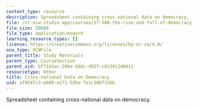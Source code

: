 ```yaml
---
content_type: resource
description: Spreadsheet containing cross-national data on democracy.
file: /ol-ocw-studio-app/courses/17-508-the-rise-and-fall-of-democracy-regime-change-spring-2002/af854fc3e600a172595efe1c5007336b_data.xls
file_size: 50688
file_type: application/msword
learning_resource_types: []
license: https://creativecommons.org/licenses/by-nc-sa/4.0/
ocw_type: OCWFile
parent_title: Study Materials
parent_type: CourseSection
parent_uid: bf7143ac-206a-568c-d92f-c813912d6011
resourcetype: Other
title: Cross-national Data on Democracy
uid: af854fc3-e600-a172-595e-fe1c5007336b
---
```

Spreadsheet containing cross-national data on democracy.